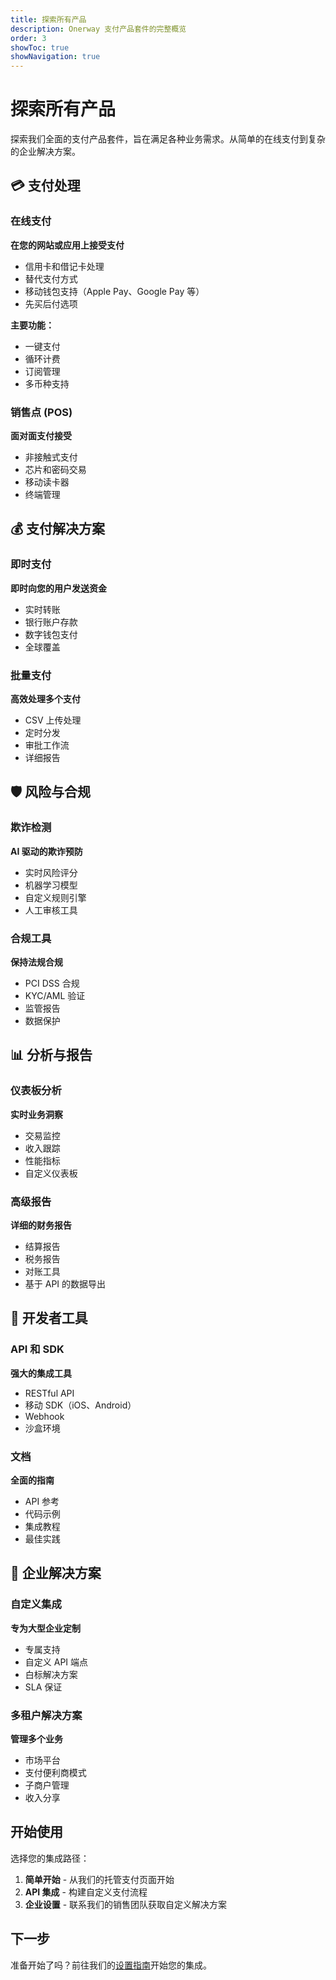 ```yaml
---
title: 探索所有产品
description: Onerway 支付产品套件的完整概览
order: 3
showToc: true
showNavigation: true
---
```


# 探索所有产品

探索我们全面的支付产品套件，旨在满足各种业务需求。从简单的在线支付到复杂的企业解决方案。

## 💳 支付处理

### 在线支付

**在您的网站或应用上接受支付**

- 信用卡和借记卡处理
- 替代支付方式
- 移动钱包支持（Apple Pay、Google Pay 等）
- 先买后付选项

**主要功能：**

- 一键支付
- 循环计费
- 订阅管理
- 多币种支持

### 销售点 (POS)

**面对面支付接受**

- 非接触式支付
- 芯片和密码交易
- 移动读卡器
- 终端管理

## 💰 支付解决方案

### 即时支付

**即时向您的用户发送资金**

- 实时转账
- 银行账户存款
- 数字钱包支付
- 全球覆盖

### 批量支付

**高效处理多个支付**

- CSV 上传处理
- 定时分发
- 审批工作流
- 详细报告

## 🛡️ 风险与合规

### 欺诈检测

**AI 驱动的欺诈预防**

- 实时风险评分
- 机器学习模型
- 自定义规则引擎
- 人工审核工具

### 合规工具

**保持法规合规**

- PCI DSS 合规
- KYC/AML 验证
- 监管报告
- 数据保护

## 📊 分析与报告

### 仪表板分析

**实时业务洞察**

- 交易监控
- 收入跟踪
- 性能指标
- 自定义仪表板

### 高级报告

**详细的财务报告**

- 结算报告
- 税务报告
- 对账工具
- 基于 API 的数据导出

## 🔧 开发者工具

### API 和 SDK

**强大的集成工具**

- RESTful API
- 移动 SDK（iOS、Android）
- Webhook
- 沙盒环境

### 文档

**全面的指南**

- API 参考
- 代码示例
- 集成教程
- 最佳实践

## 🏢 企业解决方案

### 自定义集成

**专为大型企业定制**

- 专属支持
- 自定义 API 端点
- 白标解决方案
- SLA 保证

### 多租户解决方案

**管理多个业务**

- 市场平台
- 支付便利商模式
- 子商户管理
- 收入分享

## 开始使用

选择您的集成路径：

1. **简单开始** - 从我们的托管支付页面开始
2. **API 集成** - 构建自定义支付流程
3. **企业设置** - 联系我们的销售团队获取自定义解决方案

## 下一步

准备开始了吗？前往我们的[设置指南](/mock/set-up)开始您的集成。
